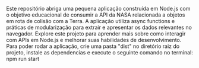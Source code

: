 Este repositório abriga uma pequena aplicação construída em Node.js com o objetivo educacional de consumir a API da NASA relacionada a objetos em rota de colisão com a Terra. A aplicação utiliza async functions e práticas de modularização para extrair e apresentar os dados relevantes no navegador. Explore este projeto para aprender mais sobre como interagir com APIs em Node.js e melhorar suas habilidades de desenvolvimento.
Para poder rodar a aplicação, crie uma pasta "dist" no diretório raiz do projeto, instale as dependencias e execute o seguinte comando no terminal: npm run start
